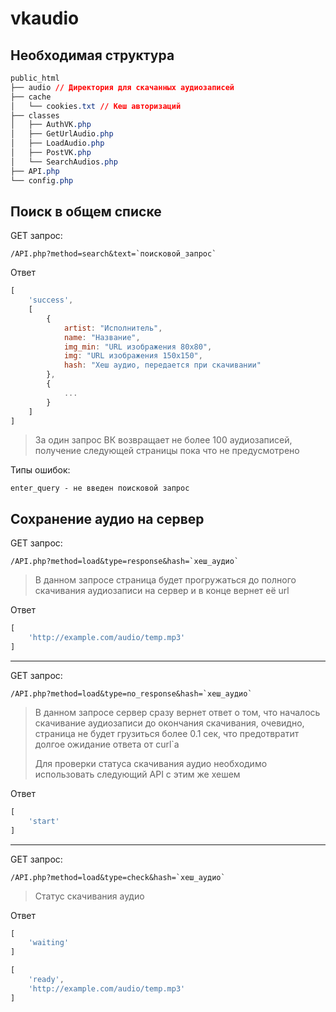 # vkaudio
## Необходимая структура
```css
public_html
├── audio // Директория для скачанных аудиозаписей
├── cache
│   └── cookies.txt // Кеш авторизаций
├── classes
│   ├── AuthVK.php
│   ├── GetUrlAudio.php
│   ├── LoadAudio.php
│   ├── PostVK.php
│   └── SearchAudios.php
├── API.php
└── config.php
```
## Поиск в общем списке
GET запрос:
```
/API.php?method=search&text=`поисковой_запрос`
```
Ответ
```js
[
    'success',
    [
        {
            artist: "Исполнитель",
            name: "Название",
            img_min: "URL изображения 80х80",
            img: "URL изображения 150х150",
            hash: "Хеш аудио, передается при скачивании"
        },
        {
            ...
        }
    ]
]
```
> За один запрос ВК возвращает не более 100 аудиозаписей, получение следующей страницы пока что не предусмотрено

Типы ошибок:

    enter_query - не введен поисковой запрос
## Сохранение аудио на сервер
GET запрос:
```
/API.php?method=load&type=response&hash=`хеш_аудио`
```
> В данном запросе страница будет прогружаться до полного
> скачивания аудиозаписи на сервер и в конце вернет её url  

Ответ
```js
[
    'http://example.com/audio/temp.mp3'
]
```
***
GET запрос:
```
/API.php?method=load&type=no_response&hash=`хеш_аудио`
```
> В данном запросе сервер сразу вернет ответ о том, что
> началось скачивание аудиозаписи до окончания скачивания, очевидно, страница не будет грузиться более 0.1 сек,
> что предотвратит долгое ожидание ответа от curl`а
> 
> Для проверки статуса скачивания аудио необходимо использовать следующий API с этим же хешем

Ответ
```js
[
    'start'
]
```
***
GET запрос:
```
/API.php?method=load&type=check&hash=`хеш_аудио`
```
> Cтатус скачивания аудио

Ответ
```js
[
    'waiting'
]
```
```js
[
    'ready',
    'http://example.com/audio/temp.mp3'
]
```
